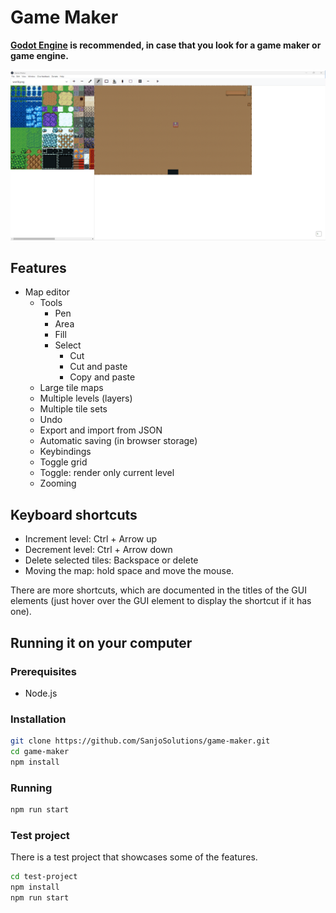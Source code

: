 # Game Maker

**[Godot Engine](https://godotengine.org/) is recommended, in case that you look for a game maker or game engine.**

![How the app looks](image.png)

## Features

- Map editor
  - Tools
    - Pen
    - Area
    - Fill
    - Select
      - Cut
      - Cut and paste
      - Copy and paste
  - Large tile maps
  - Multiple levels (layers)
  - Multiple tile sets
  - Undo
  - Export and import from JSON
  - Automatic saving (in browser storage)
  - Keybindings
  - Toggle grid
  - Toggle: render only current level
  - Zooming

## Keyboard shortcuts

- Increment level: Ctrl + Arrow up
- Decrement level: Ctrl + Arrow down
- Delete selected tiles: Backspace or delete
- Moving the map: hold space and move the mouse.

There are more shortcuts, which are documented in the titles of the GUI elements (just hover over the GUI element to display the shortcut if it has one).

## Running it on your computer

### Prerequisites

- Node.js

### Installation

```bash
git clone https://github.com/SanjoSolutions/game-maker.git
cd game-maker
npm install
```

### Running

```bash
npm run start
```

### Test project

There is a test project that showcases some of the features.

```sh
cd test-project
npm install
npm run start
```
